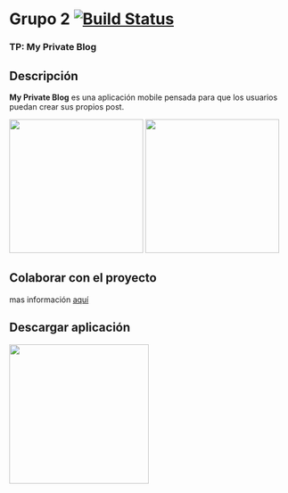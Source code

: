 # Grupo 2 [![Build Status](https://app.bitrise.io/app/7c9bad2735acff39/status.svg?token=W3pzd_ZQ8zh9C48rIXlipQ&branch=development)](https://app.bitrise.io/app/7c9bad2735acff39)
### TP: My Private Blog

## Descripción

**My Private Blog** es una aplicación mobile pensada para que los usuarios puedan crear sus propios post.

<p float="left">
<img src="https://github.com/PracticaDS/s1-2020-tp-grupo2/blob/update_readme/imagenes-app/list_post.png" width="240" height="auto">
<img src="https://github.com/PracticaDS/s1-2020-tp-grupo2/blob/update_readme/imagenes-app/edit.png" width="240" height="auto">
</p>

## Colaborar con el proyecto

mas información [aquí](https://github.com/PracticaDS/s1-2020-tp-grupo2/blob/development/CONTRIBUCIONES.md)


## Descargar aplicación

<a href="https://play.google.com/store/apps/details?id=ar.edu.unq.pdes.myprivateblog.full">
<img src="https://github.com/steverichey/google-play-badge-svg/blob/master/img/es_get.svg" width="250">
</a>
